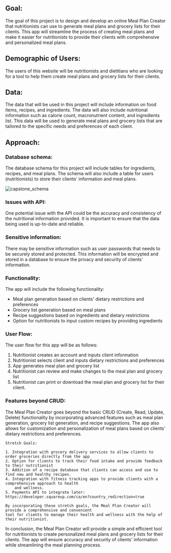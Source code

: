 ## Goal:
   
The goal of this project is to design and develop an online Meal Plan Creator that nutritionists can use to generate meal plans and grocery lists for their clients. This app will streamline the process of creating meal plans and make it easier for nutritionists to provide their clients with comprehensive and personalized meal plans.

## Demographic of Users:

The users of this website will be nutritionists and dietitians who are looking for a tool to help them create meal plans and grocery lists for their clients.

## Data:

The data that will be used in this project will include information on food items, recipes, and ingredients. The data will also include nutritional information such as calorie count, macronutrient content, and ingredients list. This data will be used to generate meal plans and grocery lists that are tailored to the specific needs and preferences of each client.

## Approach:

### Database schema:

The database schema for this project will include tables for ingredients, recipes, and meal plans. The schema will also include a table for users (nutritionists) to store their clients' information and meal plans.

![capstone_schema](https://user-images.githubusercontent.com/87880250/218606227-3ff8345f-e224-46f8-b1f3-32be839f06a5.png)



### Issues with API:

One potential issue with the API could be the accuracy and consistency of the nutritional information provided. It is important to ensure that the data being used is up-to-date and reliable.

### Sensitive information:

There may be sensitive information such as user passwords that needs to be securely stored and protected. This information will be encrypted and stored in a database to ensure the privacy and security of clients' information.

### Functionality:

The app will include the following functionality:

- Meal plan generation based on clients' dietary restrictions and preferences
- Grocery list generation based on meal plans
- Recipe suggestions based on ingredients and dietary restrictions
- Option for nutritionists to input custom recipes by providing ingredients

### User Flow:

The user flow for this app will be as follows:

1. Nutritionist creates an account and inputs client information
2. Nutritionist selects client and inputs dietary restrictions and preferences
3. App generates meal plan and grocery list
4. Nutritionist can review and make changes to the meal plan and grocery list
5. Nutritionist can print or download the meal plan and grocery list for their client.

### Features beyond CRUD:

The Meal Plan Creator goes beyond the basic CRUD (Create, Read, Update, Delete) functionality by incorporating advanced features such as meal plan generation, grocery list generation, and recipe suggestions. The app also allows for customization and personalization of meal plans based on clients' dietary restrictions and preferences.

	Stretch Goals:

	1. Integration with grocery delivery services to allow clients to order groceries directly from the app
	2. Option for clients to track their food intake and provide feedback to their nutritionist
	3. Addition of a recipe database that clients can access and use to find new and healthy recipes.
	4. Integration with fitness tracking apps to provide clients with a comprehensive approach to health 
		and wellness.
	5. Payments API to integrate later: https://developer.squareup.com/ca/en?country_redirection=true

	By incorporating these stretch goals, the Meal Plan Creator will provide a comprehensive and convenient 
	tool for clients to manage their health and wellness with the help of their nutritionist.

In conclusion, the Meal Plan Creator will provide a simple and efficient tool for nutritionists to create personalized meal plans and grocery lists for their clients. The app will ensure accuracy and security of clients' information while streamlining the meal planning process.

